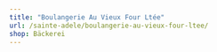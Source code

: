 ```yaml
---
title: "Boulangerie Au Vieux Four Ltée"
url: /sainte-adele/boulangerie-au-vieux-four-ltee/
shop: Bäckerei
---
```

